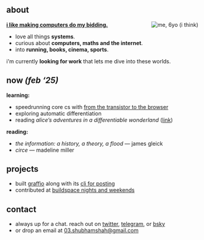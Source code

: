 

## about

<div style="float: right; max-width: 25%; max-height: 25%;" id="home-img">
  <img src="/images/me_bw.jpg" id="home-img" alt="me, 6yo (i think)">
</div>

**[i like making computers do my bidding.](/images/i-love-computers-it.gif)**

* love all things **systems**.
* curious about **computers, maths and the internet**.
* into **running, books, cinema, sports**.

i'm currently **looking for work** that lets me dive into these worlds.




## now _(feb ‘25)_

**learning:**  
- speedrunning core cs with [from the transistor to the browser](https://github.com/shubhxms/fromthetransistor)  
- exploring automatic differentiation  
- reading *alice’s adventures in a differentiable wonderland* ([link](https://www.sscardapane.it/alice-book/))

**reading:**  
- *the information: a history, a theory, a flood* — james gleick  
- *circe* — madeline miller


## projects

- built [graffio](https://graffio.xyz) along with its [cli for posting](https://github.com/shubhxms/graffio)  
- contributed at [buildspace nights and weekends](https://buildspace.so/)


## contact

- always up for a chat. reach out on [twitter](https://twitter.com/shubhxms), [telegram](https://telegram.me/shubhxms), or [bsky](https://bsky.app/profile/shubhxms.github.io)
- or drop an email at [03.shubhamshah@gmail.com](mailto:03.shubhamshah@gmail.com)

